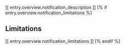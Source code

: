 

[[ entry.overview.notification_description ]]
[% if entry.overview.notification_limitations %]

## Limitations

[[ entry.overview.notification_limitations ]]
[% endif %]
